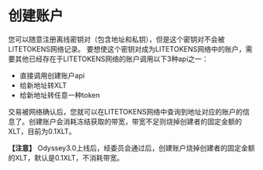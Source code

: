 创建账户
===

您可以随意注册离线密钥对（包含地址和私钥），但是这个密钥对不会被LITETOKENS网络记录。
要想使这个密钥对成为LITETOKENS网络中的账户，需要其他已经存在于LITETOKENS网络的账户调用以下3种api之一：
- 直接调用创建账户api
- 给新地址转XLT
- 给新地址转任意一种token

交易被网络确认后，您就可以在LITETOKENS网络中查询到地址对应的账户的信息了。创建账户会消耗冻结获取的带宽，带宽不足则烧掉创建者的固定金额的XLT，目前为0.1XLT。

**【注意】**  Odyssey3.0上线后，经委员会通过后，创建账户烧掉创建者的固定金额的XLT，默认是0.1XLT，不消耗带宽。


